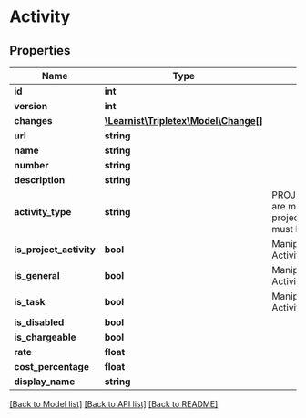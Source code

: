 # Activity

## Properties
Name | Type | Description | Notes
------------ | ------------- | ------------- | -------------
**id** | **int** |  | [optional] 
**version** | **int** |  | [optional] 
**changes** | [**\Learnist\Tripletex\Model\Change[]**](Change.md) |  | [optional] 
**url** | **string** |  | [optional] 
**name** | **string** |  | [optional] 
**number** | **string** |  | [optional] 
**description** | **string** |  | [optional] 
**activity_type** | **string** | PROJECT_SPECIFIC_ACTIVITY are made via project/projectactivity, as they must be part of a project. | [optional] 
**is_project_activity** | **bool** | Manipulate these with ActivityType | [optional] 
**is_general** | **bool** | Manipulate these with ActivityType | [optional] 
**is_task** | **bool** | Manipulate these with ActivityType | [optional] 
**is_disabled** | **bool** |  | [optional] 
**is_chargeable** | **bool** |  | [optional] 
**rate** | **float** |  | [optional] 
**cost_percentage** | **float** |  | [optional] 
**display_name** | **string** |  | [optional] 

[[Back to Model list]](../../README.md#documentation-for-models) [[Back to API list]](../../README.md#documentation-for-api-endpoints) [[Back to README]](../../README.md)

